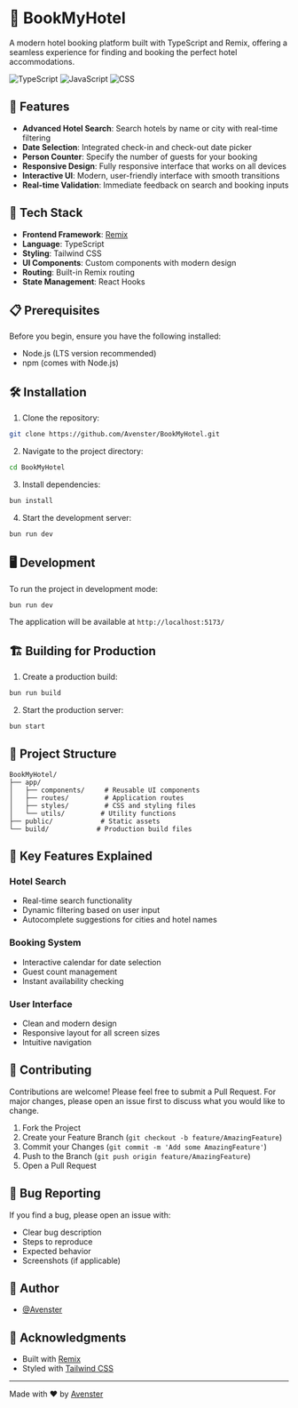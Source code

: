 

# 🏨 BookMyHotel

A modern hotel booking platform built with TypeScript and Remix, offering a seamless experience for finding and booking the perfect hotel accommodations.

![TypeScript](https://img.shields.io/badge/TypeScript-96.4%25-blue)
![JavaScript](https://img.shields.io/badge/JavaScript-3.2%25-yellow)
![CSS](https://img.shields.io/badge/CSS-0.4%25-purple)

## 🌟 Features

- **Advanced Hotel Search**: Search hotels by name or city with real-time filtering
- **Date Selection**: Integrated check-in and check-out date picker
- **Person Counter**: Specify the number of guests for your booking
- **Responsive Design**: Fully responsive interface that works on all devices
- **Interactive UI**: Modern, user-friendly interface with smooth transitions
- **Real-time Validation**: Immediate feedback on search and booking inputs

## 🚀 Tech Stack

- **Frontend Framework**: [Remix](https://remix.run/)
- **Language**: TypeScript
- **Styling**: Tailwind CSS
- **UI Components**: Custom components with modern design
- **Routing**: Built-in Remix routing
- **State Management**: React Hooks

## 📋 Prerequisites

Before you begin, ensure you have the following installed:
- Node.js (LTS version recommended)
- npm (comes with Node.js)

## 🛠️ Installation

1. Clone the repository:
```bash
git clone https://github.com/Avenster/BookMyHotel.git
```

2. Navigate to the project directory:
```bash
cd BookMyHotel
```

3. Install dependencies:
```bash
bun install
```

4. Start the development server:
```bash
bun run dev
```

## 🖥️ Development

To run the project in development mode:

```bash
bun run dev
```

The application will be available at `http://localhost:5173/`

## 🏗️ Building for Production

1. Create a production build:
```bash
bun run build
```

2. Start the production server:
```bash
bun start
```

## 📁 Project Structure

```
BookMyHotel/
├── app/
│   ├── components/     # Reusable UI components
│   ├── routes/         # Application routes
│   ├── styles/         # CSS and styling files
│   └── utils/         # Utility functions
├── public/            # Static assets
└── build/            # Production build files
```

## 🔑 Key Features Explained

### Hotel Search
- Real-time search functionality
- Dynamic filtering based on user input
- Autocomplete suggestions for cities and hotel names

### Booking System
- Interactive calendar for date selection
- Guest count management
- Instant availability checking

### User Interface
- Clean and modern design
- Responsive layout for all screen sizes
- Intuitive navigation

## 🤝 Contributing

Contributions are welcome! Please feel free to submit a Pull Request. For major changes, please open an issue first to discuss what you would like to change.

1. Fork the Project
2. Create your Feature Branch (`git checkout -b feature/AmazingFeature`)
3. Commit your Changes (`git commit -m 'Add some AmazingFeature'`)
4. Push to the Branch (`git push origin feature/AmazingFeature`)
5. Open a Pull Request

## 🐛 Bug Reporting

If you find a bug, please open an issue with:
- Clear bug description
- Steps to reproduce
- Expected behavior
- Screenshots (if applicable)

## 👥 Author

- [@Avenster](https://github.com/Avenster)

## 🙏 Acknowledgments

- Built with [Remix](https://remix.run/)
- Styled with [Tailwind CSS](https://tailwindcss.com/)

---

Made with ❤️ by [Avenster](https://github.com/Avenster)
